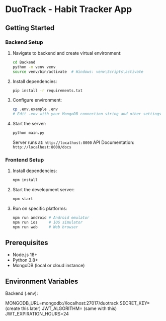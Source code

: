 # DuoTrack - Habit Tracker App

## Getting Started

### Backend Setup

1. Navigate to backend and create virtual environment:
   ```bash
   cd Backend
   python -m venv venv
   source venv/bin/activate  # Windows: venv\Scripts\activate
   ```

2. Install dependencies:
   ```bash
   pip install -r requirements.txt
   ```

3. Configure environment:
   ```bash
   cp .env.example .env
   # Edit .env with your MongoDB connection string and other settings
   ```

4. Start the server:
   ```bash
   python main.py
   ```
   
   Server runs at: `http://localhost:8000`
   API Documentation: `http://localhost:8000/docs`

### Frontend Setup

1. Install dependencies:
   ```bash
   npm install
   ```

2. Start the development server:
   ```bash
   npm start
   ```

3. Run on specific platforms:
   ```bash
   npm run android # Android emulator
   npm run ios     # iOS simulator
   npm run web     # Web browser
   ```

## Prerequisites

- Node.js 18+
- Python 3.8+
- MongoDB (local or cloud instance)

## Environment Variables

Backend (.env):

MONGODB_URL=mongodb://localhost:27017/duotrack 
SECRET_KEY= (create this later)
JWT_ALGORITHM= (same with this) 
JWT_EXPIRATION_HOURS=24

